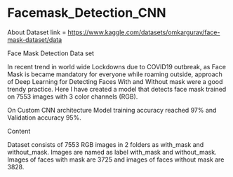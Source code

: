 # Facemask_Detection_CNN
About Dataset
link = https://www.kaggle.com/datasets/omkargurav/face-mask-dataset/data

Face Mask Detection Data set

In recent trend in world wide Lockdowns due to COVID19 outbreak, as Face Mask is became mandatory for everyone while roaming outside, approach of Deep Learning for Detecting Faces With and Without mask were a good trendy practice. Here I have created a model that detects face mask trained on 7553 images with 3 color channels (RGB).

On Custom CNN architecture Model training accuracy reached 97% and Validation accuracy 95%.

Content

Dataset consists of 7553 RGB images in 2 folders as with_mask and without_mask. Images are named as label with_mask and without_mask. Images of faces with mask are 3725 and images of faces without mask are 3828.
